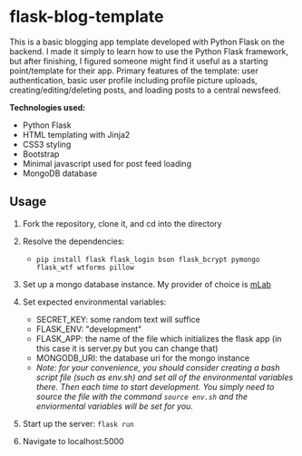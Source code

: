 # flask-blog-template
This is a basic blogging app template developed with Python Flask on the backend. I made it simply to learn how to use the Python Flask framework, but after finishing, I figured someone might find it useful as a starting point/template for their app. Primary features of the template: user authentication, basic user profile including profile picture uploads, creating/editing/deleting posts, and loading posts to a central newsfeed.

**Technologies used:** 
   * Python Flask
   * HTML templating with Jinja2
   * CSS3 styling
   * Bootstrap
   * Minimal javascript used for post feed loading
   * MongoDB database


## Usage
1. Fork the repository, clone it, and cd into the directory

1. Resolve the dependencies:
   * `pip install flask flask_login bson flask_bcrypt pymongo flask_wtf wtforms pillow`

1. Set up a mongo database instance. My provider of choice is [mLab](https://www.mlab.com)

1. Set expected environmental variables:
   * SECRET_KEY: some random text will suffice
   * FLASK_ENV: "development"
   * FLASK_APP: the name of the file which initializes the flask app (in this case it is server.py but you can change that)
   * MONGODB_URI: the database uri for the mongo instance
   * *Note: for your convenience, you should consider creating a bash script file (such as env.sh) and set all of the  environmental variables there. Then each time to start development. You simply need to source the file with the command `source env.sh` and the enviormental variables will be set for you.*

1. Start up the server: `flask run`

1. Navigate to localhost:5000

